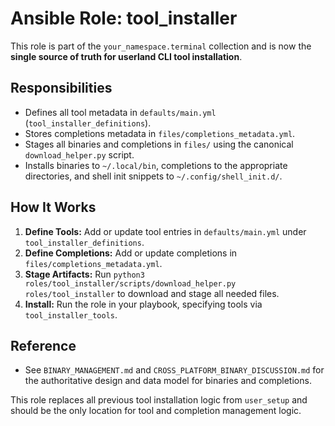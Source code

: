 # Ansible Role: tool_installer

This role is part of the `your_namespace.terminal` collection and is now the **single source of truth for userland CLI tool installation**.

## Responsibilities
- Defines all tool metadata in `defaults/main.yml` (`tool_installer_definitions`).
- Stores completions metadata in `files/completions_metadata.yml`.
- Stages all binaries and completions in `files/` using the canonical `download_helper.py` script.
- Installs binaries to `~/.local/bin`, completions to the appropriate directories, and shell init snippets to `~/.config/shell_init.d/`.

## How It Works
1. **Define Tools:** Add or update tool entries in `defaults/main.yml` under `tool_installer_definitions`.
2. **Define Completions:** Add or update completions in `files/completions_metadata.yml`.
3. **Stage Artifacts:** Run `python3 roles/tool_installer/scripts/download_helper.py roles/tool_installer` to download and stage all needed files.
4. **Install:** Run the role in your playbook, specifying tools via `tool_installer_tools`.

## Reference
- See `BINARY_MANAGEMENT.md` and `CROSS_PLATFORM_BINARY_DISCUSSION.md` for the authoritative design and data model for binaries and completions.

This role replaces all previous tool installation logic from `user_setup` and should be the only location for tool and completion management logic.
